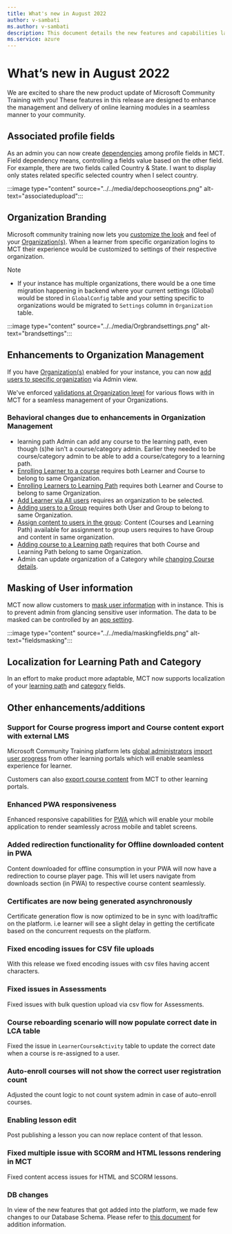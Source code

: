 ```yaml
---
title: What's new in August 2022
author: v-sambati
ms.author: v-sambati
description: This document details the new features and capabilities launched on the Microsoft Community Training platform in August 2022. 
ms.service: azure
---
```


# What’s new in August 2022

We are excited to share the new product update of Microsoft Community Training with you! These features in this release are designed to enhance the management and delivery of online learning modules in a seamless manner to your community.

## Associated profile fields

As an admin you can now create [dependencies](../../settings/add-additional-profile-fields-for-user-information.md#steps-to-create-associated-profile-fields) among profile fields in MCT. Field dependency means, controlling a fields value based on the other field. For example, there are two fields called Country & State. I want to display only states related specific selected country when I select country.

:::image type="content" source="../../media/depchooseoptions.png" alt-text="associatedupload":::

## Organization Branding

Microsoft community training now lets you [customize the look](../../user-management/organization-management.md#customize-look-and-feel-of-your-organizations) and feel of your [Organization(s)](../../user-management/organization-management.md#organization-management). When a learner from specific organization logins to MCT their experience would be customized to settings of their respective organization.

>[!NOTE]
>
> * If your instance has multiple organizations, there would be a one time migration happening in backend where your current settings (Global) would be stored in `GlobalConfig` table and your setting specific to organizations would be migrated to `Settings` column in `Organization` table. 

:::image type="content" source="../../media/Orgbrandsettings.png" alt-text="brandsettings":::

## Enhancements to Organization Management

If you have [Organization(s)](../../user-management/organization-management.md#organization-management) enabled for your instance, you can now [add users to specific organization](../../user-management/organization-management.md#assign-learners-to-organizations) via Admin view. 

We've enforced [validations at Organization level](../../user-management/organization-management.md#impact-of-organizations-in-various-admin-flows) for various flows with in MCT for a seamless management of your Organizations.

### Behavioral changes due to enhancements in Organization Management

* learning path Admin can add any course to the learning path, even though (s)he isn't a course/category admin. Earlier they needed to be course/category admin to be able to add a course/category to a learning path.
* [Enrolling Learner to a course](../../content-management/manage-content/manage-course-category/manage-users-for-a-course.md#steps-to-enroll-users-directly-to-a-course) requires both Learner and Course to belong to same Organization.
* [Enrolling Learners to Learning Path](../../content-management/manage-content/manage-learning-path/manage-user-for-a-learning-path.md#steps-to-add-users-on-the-learning-path) requires both Learner and Course to belong to same Organization.
* [Add Learner via All users](../../user-management/add-users/add-users-to-the-portal-1.md#option-1--add-learner-via-all-users) requires an organization to be selected.
* [Adding users to a Group](../../user-management/organize-users/add-a-single-user-to-the-group.md#add-a-single-user-to-the-group) requires both User and Group to belong to same Organization.
* [Assign content to users in the group](../../user-management/manage-users/assign-content-to-group-users.md#assign-content-to-users-in-the-group): Content (Courses and Learning Path) available for assignment to group users requires to have Group and content in same organization.
* [Adding course to a Learning path](../../content-management/create-content/create-learning-path/add-course-to-a-learning-path.md#add-course-to-a-learning-path) requires that both Course and Learning Path belong to same Organization.
* Admin can update organization of a Category while [changing Course details](../../content-management/manage-content/manage-course-category/change-course-details.md#change-course-details).

## Masking of User information

MCT now allow customers to [mask user information](../../settings/configurations-on-the-training-platform.md#mask-user-details-for-admin) with in instance. This is to prevent admin from glancing sensitive user information. The data to be masked can be controlled by an [app setting](../../settings/configurations-on-the-training-platform.md#mask-user-details-for-admin).

:::image type="content" source="../../media/maskingfields.png" alt-text="fieldsmasking":::

## Localization for Learning Path and Category

In an effort to make product more adaptable, MCT now supports localization of your [learning path](../../content-management/manage-content/manage-learning-path/change-learning-path-details.md#change-learning-path-details) and [category](../../content-management/create-content/create-course-category/create-a-category.md#create-a-category) fields.

## Other enhancements/additions

### Support for Course progress import and Course content export with external LMS

Microsoft Community Training platform lets [global administrators](../../user-management/add-users/add-an-administrator-to-the-portal.md#add-a-global-administrator-to-the-platform) [import user progress](../../frequently-asked-questions/custom-integration.md#steps-to-how-to-integrate-apis-to-import-progress) from other learning portals which will enable seamless experience for learner.

Customers can also [export course content](../../frequently-asked-questions/custom-integration.md#export-course-content-to-other-lms) from MCT to other learning portals.

### Enhanced PWA responsiveness

Enhanced responsive capabilities for [PWA](../../infrastructure-management/install-your-platform-instance/create-publish-mobile-app.md#option-1-creating-a-progressive-web-application-pwa-for-android) which will enable your mobile application to render seamlessly across mobile and tablet screens.

### Added redirection functionality for Offline downloaded content in PWA

Content downloaded for offline consumption in your PWA will now have a redirection to course player page. This will let users navigate from downloads section (in PWA) to respective course content seamlessly.

### Certificates are now being generated asynchronously

Certificate generation flow is now optimized to be in sync with load/traffic on the platform. i.e learner will see a slight delay in getting the certificate based on the concurrent requests on the platform.

### Fixed encoding issues for CSV file uploads

With this release we fixed encoding issues with csv files having accent characters.

### Fixed issues in Assessments

Fixed issues with bulk question upload via csv flow for Assessments.

### Course reboarding scenario will now populate correct date in LCA table

Fixed the issue in `LearnerCourseActivity` table to update the correct date when a course is re-assigned to a user.

### Auto-enroll courses will not show the correct user registration count

Adjusted the count logic to not count system admin in case of auto-enroll courses.

### Enabling lesson edit

Post publishing a lesson you can now replace content of that lesson.

### Fixed multiple issue with SCORM and HTML lessons rendering in MCT

Fixed content access issues for HTML and SCORM lessons.

### DB changes

In view of the new features that got added into the platform, we made few changes to our Database Schema. Please refer to [this document](../../analytics/custom-reports/database-schema.md#database-schema-overview) for addition information.
